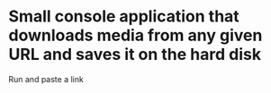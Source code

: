 # Small console application that downloads media from any given URL and saves it on the hard disk

Run and paste a link
